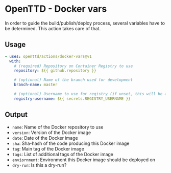 # OpenTTD - Docker vars

In order to guide the build/publish/deploy process, several variables have to be determined.
This action takes care of that.

## Usage

```yaml
- uses: openttd/actions/docker-vars@v1
  with:
    # (required) Repository on Container Registry to use
    repository: ${{ github.repository }}

    # (optional) Name of the branch used for development
    branch-name: master

    # (optional) Username to use for registry (if unset, this will be a dry-run)
    registry-username: ${{ secrets.REGISTRY_USERNAME }}
```

## Output

- `name`: Name of the Docker repository to use
- `version`: Version of the Docker image
- `date`: Date of the Docker image
- `sha`: Sha-hash of the code producing this Docker image
- `tag`: Main tag of the Docker image
- `tags`: List of additional tags of the Docker image
- `enviornment`: Environment this Docker image should be deployed on
- `dry-run`: Is this a dry-run?
